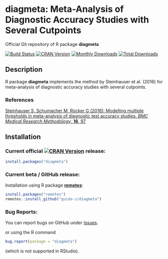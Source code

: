 # diagmeta: Meta-Analysis of Diagnostic Accuracy Studies with Several Cutpoints
Official Git repository of R package **diagmeta**

[![Build Status](https://travis-ci.org/guido-s/diagmeta.svg?branch=master)](https://travis-ci.org/guido-s/diagmeta)
[![CRAN Version](http://www.r-pkg.org/badges/version/diagmeta)](https://cran.r-project.org/package=diagmeta)
[![Monthly Downloads](http://cranlogs.r-pkg.org/badges/diagmeta)](http://cranlogs.r-pkg.org/badges/diagmeta)
[![Total Downloads](http://cranlogs.r-pkg.org/badges/grand-total/diagmeta)](http://cranlogs.r-pkg.org/badges/grand-total/diagmeta)


## Description

R package **diagmeta** implements the method by Steinhauser et
al. (2016) for meta-analysis of diagnostic accuracy studies with
several cutpoints.
 
### References

[Steinhauser S, Schumacher M, Rücker G (2016): Modelling multiple thresholds in meta-analysis of diagnostic test accuracy studies. *BMC Medical Research Methodology*, **16**, 97](https://scholar.google.com/scholar?q=Steinhauser+Schumacher+Rücker+2016+BMC)


## Installation

### Current official [![CRAN Version](http://www.r-pkg.org/badges/version/diagmeta)](https://cran.r-project.org/package=diagmeta) release:
```r
install.packages("diagmeta")
```

### Current beta / GitHub release:

Installation using R package
[**remotes**](https://cran.r-project.org/package=remotes):
```r
install.packages("remotes")
remotes::install_github("guido-s/diagmeta")
```


### Bug Reports:

You can report bugs on GitHub under
[Issues](https://github.com/guido-s/diagmeta/issues).

or using the R command

```r
bug.report(package = "diagmeta")
```

(which is not supported in RStudio).
